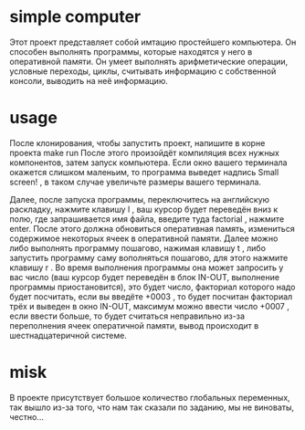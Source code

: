 # simple computer

Этот проект представляет собой имтацию простейшего компьютера. Он способен выполнять программы, которые находятся у него в оперативной памяти. Он умеет выполнять арифметические операции, условные переходы, циклы, считывать информацию с собственной консоли, выводить на неё информацию.

# usage

После клонирования, чтобы запустить проект, напишите в корне проекта
make run
После этого произойдёт компиляция всех нужных компонентов, затем запуск компьютера. Если окно вашего терминала окажется слишком маленьим, то программа выведет надпись 
Small screen!
, в таком случае увеличьте размеры вашего терминала. 

Далее, после запуска программы, переключитесь на английскую раскладку, нажмите клавишу 
l
, ваш курсор будет переведён вниз к полю, где запрашивается имя файла, введите туда 
factorial
, нажмите enter. После этого должна обновиться оперативная память, измениться содержимое некоторых ячеек в оперативной памяти. Далее можно либо выполнять программу пошагово, нажимая клавишу 
t
, либо запустить программу саму вополняться пошагово, для этого нажмите клавишу 
r
. Во время выполнения программы она может запросить у вас число (ваш курсор будет переведён в блок IN-OUT, выполнение программы приостановится), это будет число, факториал которого надо будет посчитать, если вы введёте 
+0003
, то будет посчитан факториал трёх и выведен в окно IN-OUT, максимум можно ввести число 
+0007
, если ввести больше, то будет считаться неправильно из-за переполнения ячеек оператичной памяти, вывод происходит в шестнадцатеричной системе.

# misk

В проекте присутствует большое количество глобальных переменных, так вышло из-за того, что нам так сказали по заданию, мы не виноваты, честно...